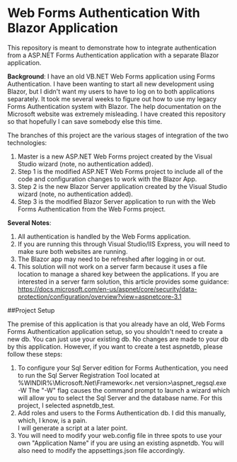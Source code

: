 # Web Forms Authentication With Blazor Application
This repository is meant to demonstrate how to integrate authentication from a ASP.NET Forms Authentication application with a separate Blazor application.

**Background**: I have an old VB.NET Web Forms application using Forms Authentication. I have been wanting to start all new development using Blazor, but I didn't want my users to have to log on to both applications separately. It took me several weeks to figure out how to use my legacy Forms Authentication system with Blazor. The help documentation on the Microsoft website was extremely misleading. I have created this repository so that hopefully I can save somebody else this time.

The branches of this project are the various stages of integration of the two technologies:  

1. Master is a new ASP.NET Web Forms project created by the Visual Studio wizard (note, no authentication added).  
2. Step 1 is the modified ASP.NET Web Forms project to include all of the code and configuration changes to work with the Blazor App.
3. Step 2 is the new Blazor Server application created by the Visual Studio wizard (note, no authentication added).
4. Step 3 is the modified Blazor Server application to run with the Web Forms Authentication from the Web Forms project.

**Several Notes**: 
1.  All authentication is handled by the Web Forms application.  
2.  If you are running this through Visual Studio/IIS Express, you will need to make sure both websites are running.  
3.  The Blazor app may need to be refreshed after logging in or out.   
4.  This solution will not work on a server farm because it uses a file location to manage a shared key between the applications.
If you are interested in a server farm solution, this article provides some guidance:
https://docs.microsoft.com/en-us/aspnet/core/security/data-protection/configuration/overview?view=aspnetcore-3.1


##Project Setup

The premise of this application is that you already have an old, Web Forms Forms Authentication application setup,
so you shouldn't need to create a new db.  You can just use your existing db. No changes are made to your db by this application. 
However, if you want to create a test aspnetdb, please follow these steps:

1. To configure your Sql Server edition for Forms Authentication, you need to run the Sql Server Registration Tool 
located at %WINDIR%\Microsoft.Net\Framework\<.net version>\aspnet_regsql.exe -W
The "-W" flag causes the command prompt to launch a wizard which will allow you to 
select the Sql Server and the database name.  For this project, I selected aspnetdb_test.
2. Add roles and users to the Forms Authentication db.  I did this manually, which, I know, is a pain.  
I will generate a script at a later point.
3. You will need to modify your web.config file in three spots to use your own "Application Name" if you are using an existing aspnetdb.  You will also need to modify the appsettings.json file accordingly.  
